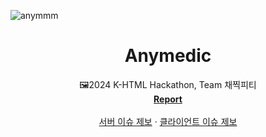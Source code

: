 ![anymmm](https://github.com/user-attachments/assets/7698132c-a6d7-4c0b-a9d6-5727d3ae5358)

<div>
  <h1 align="center">Anymedic</h1>

  <p align="center">
    🖼️2024 K-HTML Hackathon, Team 채찍피티
    <br />
    <a href="#"><strong>Report</strong></a>
    <br />
    <br />
    <a href="https://github.com/Anymedic/anymedic-server/issues">서버 이슈 제보</a>
    ·
    <a href="https://github.com/Anymedic/anymedic-client/issues">클라이언트 이슈 제보</a>
  </p>
</div>
